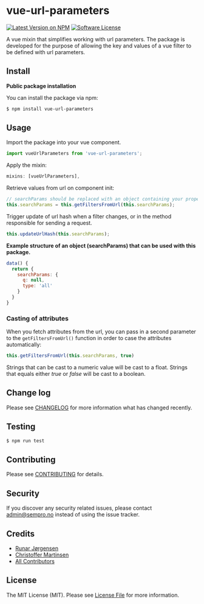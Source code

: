 # vue-url-parameters

[![Latest Version on NPM](https://img.shields.io/npm/v/vue-url-parameters.svg?style=flat-square)](https://npmjs.com/package/vue-url-parameters)
[![Software License](https://img.shields.io/badge/license-MIT-brightgreen.svg?style=flat-square)](LICENSE.md)

A vue mixin that simplifies working with url parameters. The package is developed for the purpose of allowing the key and values of a vue filter to be defined with url parameters.

## Install

**Public package installation**

You can install the package via npm:

```bash
$ npm install vue-url-parameters
```

## Usage

Import the package into your vue component.
```js
import vueUrlParameters from 'vue-url-parameters';
```

Apply the mixin:
```js
mixins: [vueUrlParameters],
```

Retrieve values from url on component init:
```js
// searchParams should be replaced with an object containing your properties
this.searchParams = this.getFiltersFromUrl(this.searchParams);
```

Trigger update of url hash when a filter changes, or in the method responsible for sending a request.
```js
this.updateUrlHash(this.searchParams);
```

**Example structure of an object (searchParams) that can be used with this package.**
```js
data() {
  return {
    searchParams: {
      q: null,
      type: 'all'
    }
  }
}
```

### Casting of attributes

When you fetch attributes from the url, you can pass in a second parameter to the `getFiltersFromUrl()` function in order to case the attributes automatically:

```js
this.getFiltersFromUrl(this.searchParams, true)
```

Strings that can be cast to a numeric value will be cast to a float. Strings that equals either *true* or *false* will be cast to a boolean.

## Change log

Please see [CHANGELOG](CHANGELOG.md) for more information what has changed recently.

## Testing

``` bash
$ npm run test
```

## Contributing

Please see [CONTRIBUTING](CONTRIBUTING.md) for details.

## Security

If you discover any security related issues, please contact [admin@sempro.no](mailto:admin@sempro.no) instead of using the issue tracker.

## Credits

- [Runar Jørgensen](https://github.com/ventrec)
- [Christoffer Martinsen](https://github.com/mrtnsn)
- [All Contributors](../../contributors)

## License

The MIT License (MIT). Please see [License File](LICENSE.md) for more information.
